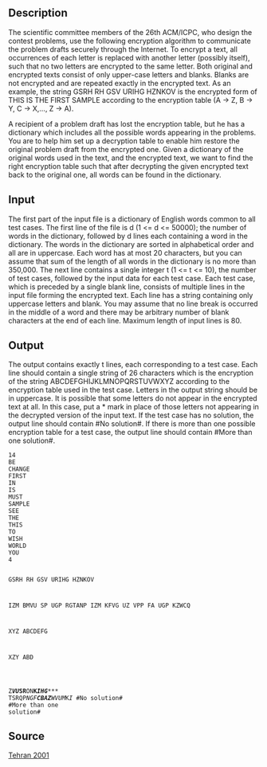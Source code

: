 <h2>Description</h2><p>The scientific committee members of the 26th ACM/ICPC, who design the contest problems, use the following encryption algorithm to communicate the problem drafts securely through the Internet. To encrypt a text, all occurrences of each letter is replaced with another letter (possibly itself), such that no two letters are encrypted to the same letter. Both original and encrypted texts consist of only upper-case letters and blanks. Blanks are not encrypted and are repeated exactly in the encrypted text. As an example, the string GSRH RH GSV URIHG HZNKOV is the encrypted form of THIS IS THE FIRST SAMPLE according to the encryption table (A -&gt; Z, B -&gt; Y, C -&gt; X,..., Z -&gt; A).
</p>
A recipient of a problem draft has lost the encryption table, but he has a dictionary which includes all the possible words appearing in the problems. You are to help him set up a decryption table to enable him restore the original problem draft from the encrypted one. Given a dictionary of the original words used in the text, and the encrypted text, we want to find the right encryption table such that after decrypting the given encrypted text back to the original one, all words can be found in the dictionary. 
<h2>Input</h2><p>The first part of the input file is a dictionary of English words common to all test cases. The first line of the file is d (1 &lt;= d &lt;= 50000); the number of words in the dictionary, followed by d lines each containing a word in the dictionary. The words in the dictionary are sorted in alphabetical order and all are in uppercase. Each word has at most 20 characters, but you can assume that sum of the length of all words in the dictionary is no more than 350,000. The next line contains a single integer t (1 &lt;= t &lt;= 10), the number of test cases, followed by the input data for each test case. Each test case, which is preceded by a single blank line, consists of multiple lines in the input file forming the encrypted text. Each line has a string containing only uppercase letters and blank. You may assume that no line break is occurred in the middle of a word and there may be arbitrary number of blank characters at the end of each line. Maximum length of input lines is 80. </p><h2>Output</h2><p>The output contains exactly t lines, each corresponding to a test case. Each line should contain a single string of 26 characters which is the encryption of the string ABCDEFGHIJKLMNOPQRSTUVWXYZ according to the encryption table used in the test case. Letters in the output string should be in uppercase. It is possible that some letters do not appear in the encrypted text at all. In this case, put a * mark in place of those letters not appearing in the decrypted version of the input text. If the test case has no solution, the output line should contain #No solution#. If there is more than one possible encryption table for a test case, the output line should contain #More than one solution#.</p><pre><code class="language-input1">14
BE
CHANGE
FIRST
IN
IS
MUST
SAMPLE
SEE
THE
THIS
TO
WISH
WORLD
YOU
4

GSRH RH GSV URIHG HZNKOV

IZM BMVU    SP UGP 
RGTANP IZM KFVG UZ VPP 
FA UGP KZWCQ

XYZ ABCDEFG

XZY ABD



</code></pre><pre><code class="language-output1">Z***VU*SR**ON**K*IHG******
TSRQP*NGF**CBAZ**WVUM*K*I*
#No solution#
#More than one solution#</code></pre><h2>Source</h2><a href="searchproblem?field=source&amp;key=Tehran+2001">Tehran 2001</a>